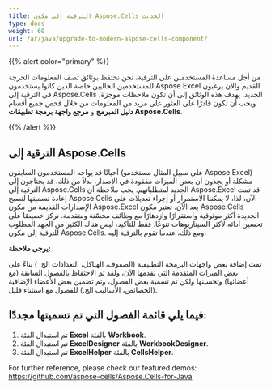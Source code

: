 ```yaml
---
title: الترقية إلى مكون Aspose.Cells الحديث
type: docs
weight: 60
url: /ar/java/upgrade-to-modern-aspose-cells-component/
---
```


{{% alert color="primary" %}} 

من أجل مساعدة المستخدمين على الترقية، نحن نحتفظ بوثائق تصف المعلومات الحرجة للمستخدمين الحاليين خاصة الذين كانوا يستخدمون Aspose.Excel القديم والآن يرغبون في الترقية إلى Aspose.Cells الجديد. يهدف هذه الوثائق إلى أن تكون ملاحظات موجزة، ويجب أن تكون قادرًا على العثور على مزيد من المعلومات من خلال فحص جميع أقسام **دليل المبرمج** و **مرجع واجهة برمجة تطبيقات Aspose.Cells**. 

{{% /alert %}} 
## **الترقية إلى Aspose.Cells**
أحيانًا قد يواجه المستخدمون السابقون (على سبيل المثال مستخدمو Aspose.Excel) مشكلة أو يجدون أن بعض الميزات مفقودة في الإصدار، بدلاً من ذلك، قد يحتاجون إلى الترقية إلى Aspose.Cells الجديد لمتطلباتهم. يجب ملاحظة أن Aspose.Excel قد تمت إعادة تسميتها لتصبح Aspose.Cells الآن، لذا، لا يمكننا الاستمرار أو إجراء تعديلات على الإصدارات القديمة من مكون Aspose.Excel بعد الآن. تعتبر مكون Aspose.Cells الجديدة أكثر موثوقية واستقرارًا وازدهارًا مع وظائف محسّنة ومتقدمة. نركز خصيصًا على تحسين أدائه لأكثر السيناريوهات تنوعًا. فقط للتأكيد، ليس هناك الكثير من الجهد المطلوب للترقية إلى مكون Aspose.Cells. ومع ذلك، عندما تقوم بالترقية إليه، 

**يرجى ملاحظة:** 

تمت إضافة بعض واجهات البرمجة التطبيقية (الصفوف، الهياكل، التعدادات الخ. ) بناءً على بعض الميزات المتقدمة التي نقدمها الآن، ولقد تم الاحتفاظ بالفصول السابقة (مع أعضائها) وتحسينها ولكن تم تسمية بعض الفصول، وتم تضمين بعض الأعضاء الإضافية (الخصائص، الأساليب الخ.) للفصول مع استثناء قليل. 
## **فيما يلي قائمة الفصول التي تم تسميتها مجددًا:**
1. تم استبدال الفئة **Excel** بالفئة **Workbook**. 
1. تم استبدال الفئة **ExcelDesigner** بالفئة **WorkbookDesigner**. 
1. تم استبدال الفئة **ExcelHelper** بالفئة **CellsHelper**. 

For further reference, please check our featured demos: <https://github.com/aspose-cells/Aspose.Cells-for-Java>
